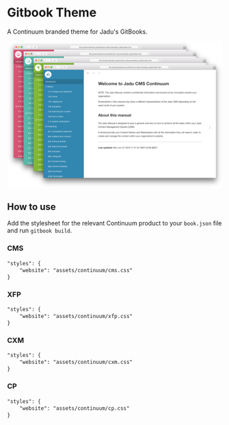 # Gitbook Theme

A Continuum branded theme for Jadu's GitBooks.

![Screenshot of manual themes](assets/continuum/manuals.png)

## How to use

Add the stylesheet for the relevant Continuum product to your `book.json` file and run `gitbook build`.

### CMS

```
"styles": {
    "website": "assets/continuum/cms.css"
}
```

### XFP

```
"styles": {
    "website": "assets/continuum/xfp.css"
}
```

### CXM

```
"styles": {
    "website": "assets/continuum/cxm.css"
}
```

### CP

```
"styles": {
    "website": "assets/continuum/cp.css"
}
```

